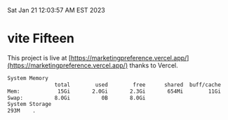 Sat Jan 21 12:03:57 AM EST 2023

# vite Fifteen


This project is live at [https://marketingpreference.vercel.app/](https://marketingpreference.vercel.app/) thanks to Vercel.

```bash
System Memory
               total        used        free      shared  buff/cache   available
Mem:            15Gi       2.0Gi       2.3Gi       654Mi        11Gi        12Gi
Swap:          8.0Gi          0B       8.0Gi
System Storage
293M	.
